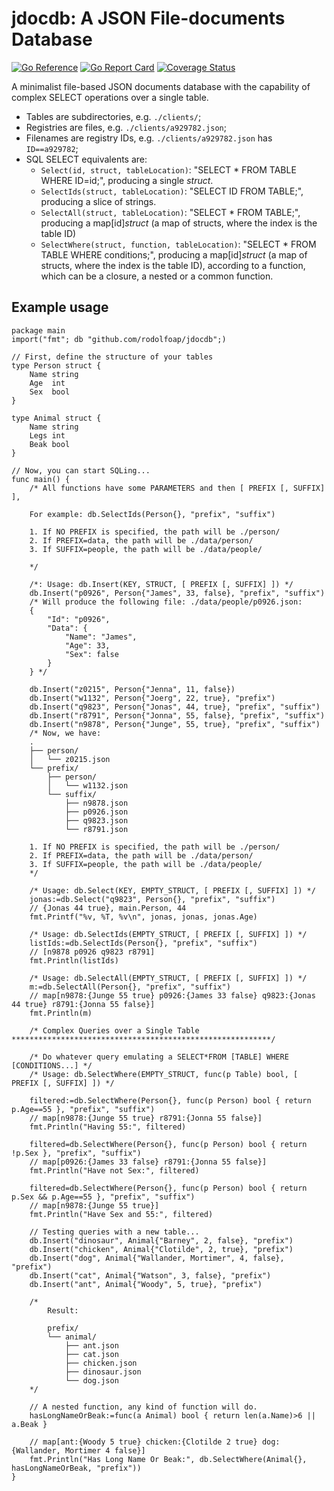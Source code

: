 # jdocdb: A JSON File-documents Database
[![Go Reference](https://pkg.go.dev/badge/github.com/rodolfoap/jdocdb.svg)](https://pkg.go.dev/github.com/rodolfoap/jdocdb)
[![Go Report Card](https://goreportcard.com/badge/github.com/rodolfoap/jdocdb)](https://goreportcard.com/report/github.com/rodolfoap/jdocdb)
[![Coverage Status](https://coveralls.io/repos/github/rodolfoap/jdocdb/badge.svg?branch=main)](https://coveralls.io/github/rodolfoap/jdocdb?branch=main)

A minimalist file-based JSON documents database with the capability of complex SELECT operations over a single table.

* Tables are subdirectories, e.g. `./clients/`;
* Registries are files, e.g. `./clients/a929782.json`;
* Filenames are registry IDs, e.g. `./clients/a929782.json` has `ID==a929782`;
* SQL SELECT equivalents are:
	* `Select(id, struct, tableLocation)`: "SELECT * FROM TABLE WHERE ID=id;", producing a single _struct_.
	* `SelectIds(struct, tableLocation)`: "SELECT ID FROM TABLE;", producing a slice of strings.
	* `SelectAll(struct, tableLocation)`: "SELECT * FROM TABLE;", producing a map[id]_struct_ (a map of structs, where the index is the table ID)
	* `SelectWhere(struct, function, tableLocation)`: "SELECT * FROM TABLE WHERE conditions;", producing a map[id]_struct_ (a map of structs, where the index is the table ID), according to a function, which can be a closure, a nested or a common function.

## Example usage

```
package main
import("fmt"; db "github.com/rodolfoap/jdocdb";)

// First, define the structure of your tables
type Person struct {
	Name string
	Age  int
	Sex  bool
}

type Animal struct {
	Name string
	Legs int
	Beak bool
}

// Now, you can start SQLing...
func main() {
	/* All functions have some PARAMETERS and then [ PREFIX [, SUFFIX] ],

	For example: db.SelectIds(Person{}, "prefix", "suffix")

	1. If NO PREFIX is specified, the path will be ./person/
	2. If PREFIX=data, the path will be ./data/person/
	3. If SUFFIX=people, the path will be ./data/people/

	*/

	/*: Usage: db.Insert(KEY, STRUCT, [ PREFIX [, SUFFIX] ]) */
	db.Insert("p0926", Person{"James", 33, false}, "prefix", "suffix")
	/* Will produce the following file: ./data/people/p0926.json:
	{
		"Id": "p0926",
		"Data": {
			"Name": "James",
			"Age": 33,
			"Sex": false
		}
	} */

	db.Insert("z0215", Person{"Jenna", 11, false})
	db.Insert("w1132", Person{"Joerg", 22, true}, "prefix")
	db.Insert("q9823", Person{"Jonas", 44, true}, "prefix", "suffix")
	db.Insert("r8791", Person{"Jonna", 55, false}, "prefix", "suffix")
	db.Insert("n9878", Person{"Junge", 55, true}, "prefix", "suffix")
	/* Now, we have:
	.
	├── person/
	│   └── z0215.json
	└── prefix/
	    ├── person/
	    │   └── w1132.json
	    └── suffix/
	        ├── n9878.json
	        ├── p0926.json
	        ├── q9823.json
	        └── r8791.json

	1. If NO PREFIX is specified, the path will be ./person/
	2. If PREFIX=data, the path will be ./data/person/
	3. If SUFFIX=people, the path will be ./data/people/
	*/

	/* Usage: db.Select(KEY, EMPTY_STRUCT, [ PREFIX [, SUFFIX] ]) */
	jonas:=db.Select("q9823", Person{}, "prefix", "suffix")
	// {Jonas 44 true}, main.Person, 44
	fmt.Printf("%v, %T, %v\n", jonas, jonas, jonas.Age)

	/* Usage: db.SelectIds(EMPTY_STRUCT, [ PREFIX [, SUFFIX] ]) */
	listIds:=db.SelectIds(Person{}, "prefix", "suffix")
	// [n9878 p0926 q9823 r8791]
	fmt.Println(listIds)

	/* Usage: db.SelectAll(EMPTY_STRUCT, [ PREFIX [, SUFFIX] ]) */
	m:=db.SelectAll(Person{}, "prefix", "suffix")
	// map[n9878:{Junge 55 true} p0926:{James 33 false} q9823:{Jonas 44 true} r8791:{Jonna 55 false}]
	fmt.Println(m)

	/* Complex Queries over a Single Table **********************************************************/

	/* Do whatever query emulating a SELECT*FROM [TABLE] WHERE [CONDITIONS...] */
	/* Usage: db.SelectWhere(EMPTY_STRUCT, func(p Table) bool, [ PREFIX [, SUFFIX] ]) */

	filtered:=db.SelectWhere(Person{}, func(p Person) bool { return p.Age==55 }, "prefix", "suffix")
	// map[n9878:{Junge 55 true} r8791:{Jonna 55 false}]
	fmt.Println("Having 55:", filtered)

	filtered=db.SelectWhere(Person{}, func(p Person) bool { return !p.Sex }, "prefix", "suffix")
	// map[p0926:{James 33 false} r8791:{Jonna 55 false}]
	fmt.Println("Have not Sex:", filtered)

	filtered=db.SelectWhere(Person{}, func(p Person) bool { return p.Sex && p.Age==55 }, "prefix", "suffix")
	// map[n9878:{Junge 55 true}]
	fmt.Println("Have Sex and 55:", filtered)

	// Testing queries with a new table...
	db.Insert("dinosaur", Animal{"Barney", 2, false}, "prefix")
	db.Insert("chicken", Animal{"Clotilde", 2, true}, "prefix")
	db.Insert("dog", Animal{"Wallander, Mortimer", 4, false}, "prefix")
	db.Insert("cat", Animal{"Watson", 3, false}, "prefix")
	db.Insert("ant", Animal{"Woody", 5, true}, "prefix")

	/*
		Result:

		prefix/
		└── animal/
		    ├── ant.json
		    ├── cat.json
		    ├── chicken.json
		    ├── dinosaur.json
		    └── dog.json
	*/

	// A nested function, any kind of function will do.
	hasLongNameOrBeak:=func(a Animal) bool { return len(a.Name)>6 || a.Beak }

	// map[ant:{Woody 5 true} chicken:{Clotilde 2 true} dog:{Wallander, Mortimer 4 false}]
	fmt.Println("Has Long Name Or Beak:", db.SelectWhere(Animal{}, hasLongNameOrBeak, "prefix"))
}
```
